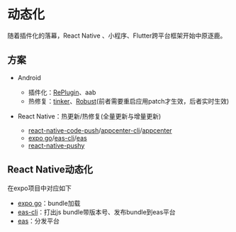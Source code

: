 # 动态化
随着插件化的落幕，React Native 、小程序、Flutter跨平台框架开始中原逐鹿。

## 方案
- Android
    - 插件化：[RePlugin](https://github.com/Qihoo360/RePlugin)、aab
    - 热修复：[tinker](https://github.com/Tencent/tinker)、[Robust](https://github.com/Meituan-Dianping/Robust)(前者需要重启应用patch才生效，后者实时生效)
      
- React Native：热更新/热修复(全量更新与增量更新)
    - [react-native-code-push](https://github.com/microsoft/react-native-code-push)/[appcenter-cli](https://github.com/microsoft/appcenter-cli)/[appcenter](https://appcenter.ms/)
    - [expo go](https://github.com/expo/expo/tree/main/apps/eas-expo-go)/[eas-cli](https://github.com/expo/eas-cli)/[eas](https://expo.dev/eas)
    - [react-native-pushy](https://github.com/reactnativecn/react-native-pushy/)

## React Native动态化

在expo项目中对应如下

- [expo go](https://github.com/expo/expo/tree/main/apps/eas-expo-go)：bundle加载
- [eas-cli](https://github.com/expo/eas-cli)：打出js bundle带版本号、发布bundle到eas平台
- [eas](https://expo.dev/eas)：分发平台

